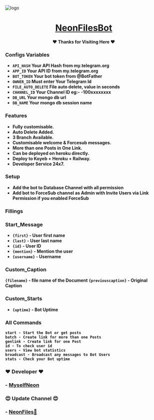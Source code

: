 <img src="https://ibb.co/CKgWb1ff" alt="logo" target="/blank">

<h1 align="center">
 <b><a href="https://t.me/NeonFilesBot" target="/blank"> NeonFilesBot </a></>
</h1>

<p align="center">❤️ Thanks for Visiting Here ❤️</p>


### Configs Variables

* `API_HASH` Your API Hash from my.telegram.org
* `APP_ID` Your API ID from my.telegram.org
* `BOT_TOKEN` Your bot token from @BotFather
* `OWNER_ID` Must enter Your Telegram Id
* `FILE_AUTO_DELETE` File auto delete, value in seconds
* `CHANNEL_ID` Your Channel ID eg:- -100xxxxxxxx
* `DB_URL` Your mongo db url
* `DB_NAME` Your mongo db session name

### Features
- Fully customisable.
- Auto Delete Added.
- 3 Branch Available.
- Customisable welcome & Forcesub messages.
- More than one Posts in One Link.
- Can be deployed on heroku directly.
- Deploy to Koyeb + Heroku + Railway.
- Developer Service 24x7.


### Setup

- Add the bot to Database Channel with all permission
- Add bot to ForceSub channel as Admin with Invite Users via Link Permission if you enabled ForceSub


### Fillings
### Start_Message

* `{first}` - User first name
* `{last}` - User last name
* `{id}` - User ID
* `{mention}` - Mention the user
* `{username}` - Username

### Custom_Caption

 `{filename}` - file name of the Document
 `{previouscaption}` - Original Caption

### Custom_Starts

* `{uptime}` - Bot Uptime


### All Commands

```
start - Start the Bot or get posts
batch - Create link for more than one Posts
genlink - Create link for one Post
id - To check user id
users - View bot statistics
broadcast - Broadcast any messages to Bot Users
stats - Check your Bot uptime
```



### ❤️ Developer ❤️
### - [MyselfNeon](https://github.com/MyselfNeon)

### 😍 Update Channel 😍
### - [ NeonFiles🌷 ](https://t.me/neonfiles)
